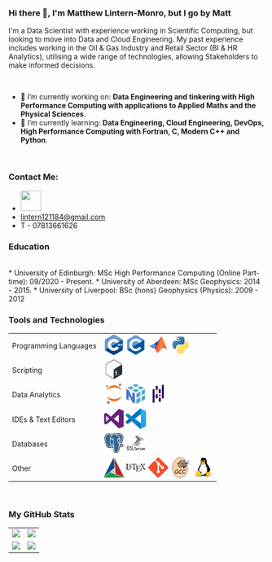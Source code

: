 ### Hi there 👋, I'm Matthew Lintern-Monro, but I go by Matt

I'm a Data Scientist with experience working in Scientific Computing, but looking to move into Data and Cloud Engineering.
My past experience includes working in the Oil & Gas Industry and Retail Sector (BI & HR Analytics), utilising a wide range of technologies,
allowing Stakeholders to make informed decisions.

<br/>

- 🔭 I’m currently working on: __Data Engineering and tinkering with High Performance Computing with applications to Applied Maths and the Physical Sciences__.
- 🌱 I’m currently learning: __Data Engineering, Cloud Engineering, DevOps, High Performance Computing with Fortran, C, Modern C++ and Python__.


<br/>

### Contact Me:

* <a href="https://www.linkedin.com/in/matthew-lintern-monro-585592159/"><img src="https://www.vectorlogo.zone/logos/linkedin/linkedin-icon.svg" width="40" height="40"/></a>
* <lintern121184@gmail.com>
* T - 07813661626
### Education

<br>
   * University of Edinburgh: MSc High Performance Computing (Online Part-time): 09/2020 - Present.
   * University of Aberdeen: MSc Geophysics: 2014 - 2015.
   * University of Liverpool: BSc (hons) Geophysics (Physics): 2009 - 2012

<br/>

### Tools and Technologies

<table>
  <tr>
    <td>Programming Languages</td>
    <td>
      <a href=""><img src="https://github.com/devicons/devicon/blob/master/icons/cplusplus/cplusplus-original.svg" width="40" height="40"/></a>
      <a href=""><img src="https://github.com/devicons/devicon/blob/master/icons/c/c-original.svg" width="40" height="40"/></a>
      <a href=""><img src="https://github.com/devicons/devicon/blob/master/icons/matlab/matlab-original.svg" width="40" height="40"/></a>
      <a href=""><img src="https://github.com/devicons/devicon/blob/master/icons/python/python-original.svg" width="40" height="40"/></a>
     </td>
  </tr>
  <tr>
    <td>Scripting</td>
    <td>
      <a href=""><img src="https://github.com/devicons/devicon/blob/master/icons/bash/bash-original.svg" width="40" height="40"/></a>
    </td>
   </tr>
   <tr>
    <td>Data Analytics</td>
    <td>
      <a href=""><img src="https://github.com/devicons/devicon/blob/master/icons/jupyter/jupyter-original.svg" width="40" height="40"/></a>
      <a href=""><img src="https://github.com/devicons/devicon/blob/master/icons/numpy/numpy-original.svg" width="40" height="40"/></a>
      <a href=""><img src="https://github.com/devicons/devicon/blob/master/icons/pandas/pandas-original.svg" width="40" height="40"/></a>
    </td>
  </tr>
  <tr>
    <td>IDEs & Text Editors</td>
    <td>
      <a href=""><img src="https://github.com/devicons/devicon/blob/master/icons/visualstudio/visualstudio-plain.svg" width="40" height="40"/></a>
      <a href=""><img src="https://github.com/devicons/devicon/blob/master/icons/vscode/vscode-original.svg" width="40" height="40"/></a>
    </td>
  </tr>
  <tr>
    <td>Databases</td>
    <td>
      <a href=""><img src="https://github.com/devicons/devicon/blob/master/icons/postgresql/postgresql-original.svg" width="40" height="40"/></a>
      <a href=""><img src="https://github.com/devicons/devicon/blob/master/icons/microsoftsqlserver/microsoftsqlserver-plain-wordmark.svg" width="40" height="40"/></a>
    </td>
  </tr>
  <tr>
    <td>Other</td>
    <td>
      <a href=""><img src="https://github.com/devicons/devicon/blob/master/icons/cmake/cmake-original.svg" width="40" height="40"/></a>
      <a href=""><img src="https://github.com/devicons/devicon/blob/master/icons/latex/latex-original.svg" width="40" height="40"/></a>
      <a href=""><img src="https://github.com/devicons/devicon/blob/master/icons/git/git-original.svg" width="40" height="40"/></a>
      <a href=""><img src="https://github.com/devicons/devicon/blob/master/icons/gcc/gcc-original.svg" width="40" height="40"/></a>
      <a href=""><img src="https://github.com/devicons/devicon/blob/master/icons/linux/linux-original.svg" width="40" height="40"/></a>
    </td>
  </tr>
</table>

<br />

### My GitHub Stats

<table>
    <tr>
        <td>
            <img src="https://github-profile-trophy.vercel.app/?username=MRLintern&row=3&column=4&no-bg=true"/>
        </td>
        <td>
            <img src="https://github-readme-streak-stats.herokuapp.com/?user=MRLintern"/>
        </td> 
    </tr>
    <tr>
        <td>
            <img src="https://github-readme-stats.vercel.app/api?username=MRLintern&count_private=true&show_icons=true&theme=tokyonight"/>
        </td>
        <td>
            <img src="https://github-readme-stats.vercel.app/api/top-langs/?username=MRLintern&langs_count=10&layout=compact&hide=php,scss,css,html,batchfile,gherkin,freemarker,xslt,tsql,ruby"/>
        </td>
    </tr>
</table>

                                                                                                                                                                                                                                          

  

  
    
 
